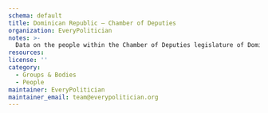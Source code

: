 ```yaml
---
schema: default
title: Dominican Republic — Chamber of Deputies
organization: EveryPolitician
notes: >-
  Data on the people within the Chamber of Deputies legislature of Dominican Republic.
resources:
license: ''
category:
  - Groups & Bodies
  - People
maintainer: EveryPolitician
maintainer_email: team@everypolitician.org
---
```

